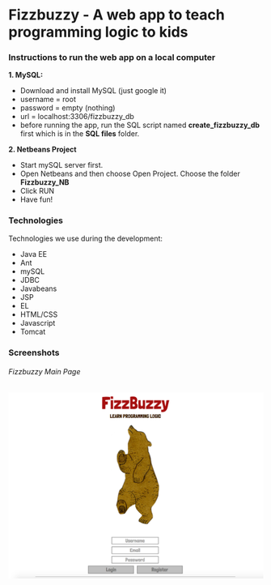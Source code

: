 # Fizzbuzzy - A web app to teach programming logic to kids

### Instructions to run the web app on a local computer
**1. MySQL:**
- Download and install MySQL (just google it)
- username = root
- password = empty (nothing)
- url = localhost:3306/fizzbuzzy_db
- before running the app, run the SQL script named **create_fizzbuzzy_db** first which is in the **SQL files** folder.

**2. Netbeans Project**
- Start mySQL server first.
- Open Netbeans and then choose Open Project. Choose the folder **Fizzbuzzy_NB**
- Click RUN
- Have fun!

### Technologies
Technologies we use during the development:
- Java EE
- Ant
- mySQL
- JDBC
- Javabeans
- JSP
- EL
- HTML/CSS
- Javascript
- Tomcat

### Screenshots
###### Fizzbuzzy Main Page

![Fizzbuzzy Web App](/app_screenshots/Pic_1.png)